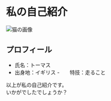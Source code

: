 # 私の自己紹介
![猫の画像](image.jpeg)

## プロフィール
- 氏名：トーマス 
- 出身地：イギリス
-　　特技：走ること

以上が私の自己紹介です。  
いかがでしたでしょうか？
